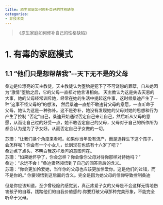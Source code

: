```yaml
---
title: 原生家庭如何修补自己的性格缺陷
categories: 
- 非技术类
---
```

> 《原生家庭如何修补自己的性格缺陷》
# 1. 有毒的家庭模式

## 1.1 “他们只是想帮帮我”--天下无不是的父母

桑迪是位漂亮的天主教徒，天主教徒认为堕胎是犯下了不可饶恕的罪孽，自从她因为“激情”堕胎之后，它的父母一直都对他言语相向。
天主教认为这是失去天恩的大事，她的父母经常训斥她，经常在她的生活中提起这件事，这时候桑迪产生了一种“这事不怪父母的”的想法，
然后桑迪一直想不敢违背父母的意愿，一直听命于父母，她认为这是一种弥补。这不是弥补，她没有发现她的父母对她的思想和行为产生了控制
"否定"自己，桑迪开始通过否定自己来让自己，然后听从父母的意愿，从而让自己过的好受一点，她不敢否定自己的父母，父母对于自己的所作所为
都会认为是为了子女好。从而否定自己子女做的一切。  

苏珊：“让我们换个角度来看吧。如果你当年没有流产，而是选择生下这个孩子，会怎样呢？你会有一个小女儿，长到现在也该有十六岁了吧？”  
桑迪点了点头，不明白我这样发问的意图何在。  
苏珊：“如果她怀孕了，你会怎样？你会像你父母对待你那样对待她吗？”  
桑迪：“永远不会！”桑迪骤然领悟到了自己的回答背后的含义。  
苏珊：“你会更加怜爱她，当年你的父母也应该更加怜爱你。这是他们的过错，而不是你的。”
你要领悟到这后面的含义。完全是因为她父母的信仰导致控制桑迪

但是你应该知道，至少曾经隐约感觉到，真正疼爱子女的父母是不会这样无情地伤害孩子的自尊，践踏他们的自我价值感的.你要打破父母那种完美形象，不能完全听命于父母。

